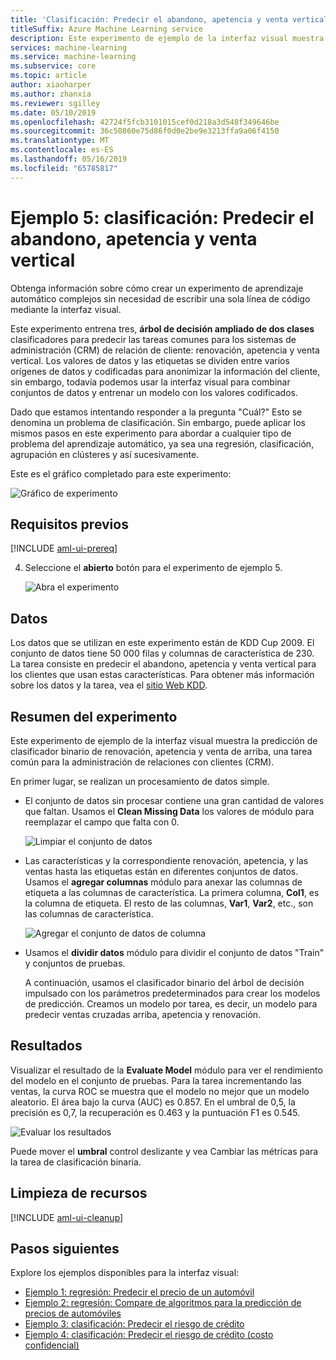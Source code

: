 ```yaml
---
title: 'Clasificación: Predecir el abandono, apetencia y venta vertical '
titleSuffix: Azure Machine Learning service
description: Este experimento de ejemplo de la interfaz visual muestra predicción clasificador binario de renovación, una tarea común para la administración de relaciones con clientes (CRM).
services: machine-learning
ms.service: machine-learning
ms.subservice: core
ms.topic: article
author: xiaoharper
ms.author: zhanxia
ms.reviewer: sgilley
ms.date: 05/10/2019
ms.openlocfilehash: 42724f5fcb3101015cef0d218a3d548f349646be
ms.sourcegitcommit: 36c50860e75d86f0d0e2be9e3213ffa9a06f4150
ms.translationtype: MT
ms.contentlocale: es-ES
ms.lasthandoff: 05/16/2019
ms.locfileid: "65785817"
---
```

# <a name="sample-5---classification-predict-churn-appetency-and-up-selling"></a>Ejemplo 5: clasificación: Predecir el abandono, apetencia y venta vertical 

Obtenga información sobre cómo crear un experimento de aprendizaje automático complejos sin necesidad de escribir una sola línea de código mediante la interfaz visual.

Este experimento entrena tres, **árbol de decisión ampliado de dos clases** clasificadores para predecir las tareas comunes para los sistemas de administración (CRM) de relación de cliente: renovación, apetencia y venta vertical. Los valores de datos y las etiquetas se dividen entre varios orígenes de datos y codificadas para anonimizar la información del cliente, sin embargo, todavía podemos usar la interfaz visual para combinar conjuntos de datos y entrenar un modelo con los valores codificados.

Dado que estamos intentando responder a la pregunta "Cuál?" Esto se denomina un problema de clasificación. Sin embargo, puede aplicar los mismos pasos en este experimento para abordar a cualquier tipo de problema del aprendizaje automático, ya sea una regresión, clasificación, agrupación en clústeres y así sucesivamente.

Este es el gráfico completado para este experimento:

![Gráfico de experimento](./media/ui-sample-classification-predict-churn/experiment-graph.png)

## <a name="prerequisites"></a>Requisitos previos

[!INCLUDE [aml-ui-prereq](../../../includes/aml-ui-prereq.md)]

4. Seleccione el **abierto** botón para el experimento de ejemplo 5.

    ![Abra el experimento](media/ui-sample-classification-predict-churn/open-sample5.png)

## <a name="data"></a>Datos

Los datos que se utilizan en este experimento están de KDD Cup 2009. El conjunto de datos tiene 50 000 filas y columnas de característica de 230. La tarea consiste en predecir el abandono, apetencia y venta vertical para los clientes que usan estas características. Para obtener más información sobre los datos y la tarea, vea el [sitio Web KDD](https://www.kdd.org/kdd-cup/view/kdd-cup-2009).

## <a name="experiment-summary"></a>Resumen del experimento

Este experimento de ejemplo de la interfaz visual muestra la predicción de clasificador binario de renovación, apetencia y venta de arriba, una tarea común para la administración de relaciones con clientes (CRM).

En primer lugar, se realizan un procesamiento de datos simple.

- El conjunto de datos sin procesar contiene una gran cantidad de valores que faltan. Usamos el **Clean Missing Data** los valores de módulo para reemplazar el campo que falta con 0.

    ![Limpiar el conjunto de datos](./media/ui-sample-classification-predict-churn/cleaned-dataset.png)

- Las características y la correspondiente renovación, apetencia, y las ventas hasta las etiquetas están en diferentes conjuntos de datos. Usamos el **agregar columnas** módulo para anexar las columnas de etiqueta a las columnas de característica. La primera columna, **Col1**, es la columna de etiqueta. El resto de las columnas, **Var1**, **Var2**, etc., son las columnas de característica.

    ![Agregar el conjunto de datos de columna](./media/ui-sample-classification-predict-churn/added-column1.png)

- Usamos el **dividir datos** módulo para dividir el conjunto de datos "Train" y conjuntos de pruebas.

    A continuación, usamos el clasificador binario del árbol de decisión impulsado con los parámetros predeterminados para crear los modelos de predicción. Creamos un modelo por tarea, es decir, un modelo para predecir ventas cruzadas arriba, apetencia y renovación.

## <a name="results"></a>Resultados

Visualizar el resultado de la **Evaluate Model** módulo para ver el rendimiento del modelo en el conjunto de pruebas. Para la tarea incrementando las ventas, la curva ROC se muestra que el modelo no mejor que un modelo aleatorio. El área bajo la curva (AUC) es 0.857. En el umbral de 0,5, la precisión es 0,7, la recuperación es 0.463 y la puntuación F1 es 0.545.

![Evaluar los resultados](./media/ui-sample-classification-predict-churn/evaluate-result.png)

 Puede mover el **umbral** control deslizante y vea Cambiar las métricas para la tarea de clasificación binaria.

## <a name="clean-up-resources"></a>Limpieza de recursos

[!INCLUDE [aml-ui-cleanup](../../../includes/aml-ui-cleanup.md)]

## <a name="next-steps"></a>Pasos siguientes

Explore los ejemplos disponibles para la interfaz visual:

- [Ejemplo 1: regresión: Predecir el precio de un automóvil](ui-sample-regression-predict-automobile-price-basic.md)
- [Ejemplo 2: regresión: Compare de algoritmos para la predicción de precios de automóviles](ui-sample-regression-predict-automobile-price-compare-algorithms.md)
- [Ejemplo 3: clasificación: Predecir el riesgo de crédito](ui-sample-classification-predict-credit-risk-basic.md)
- [Ejemplo 4: clasificación: Predecir el riesgo de crédito (costo confidencial)](ui-sample-classification-predict-credit-risk-cost-sensitive.md)
